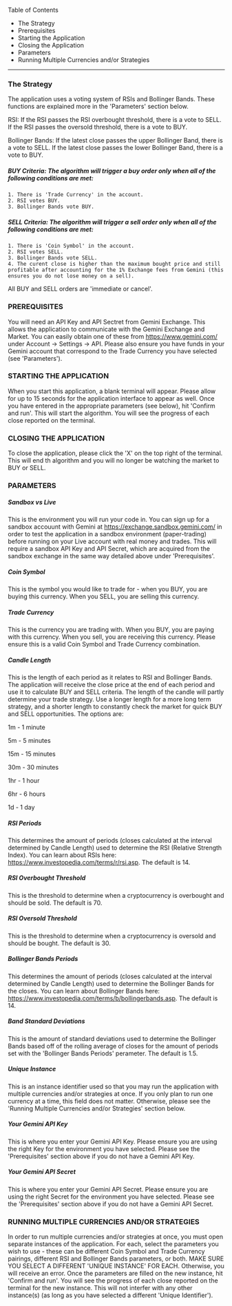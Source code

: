 Table of Contents
- The Strategy
- Prerequisites
- Starting the Application
- Closing the Application
- Parameters
- Running Multiple Currencies and/or Strategies
__________________________________________________________________________________
### The Strategy
The application uses a voting system of RSIs and Bollinger Bands. These functions are explained more in the 'Parameters' section below.

RSI: If the RSI passes the RSI overbought threshold, there is a vote to SELL. If the RSI passes the oversold threshold, there is a vote to BUY.

Bollinger Bands: If the latest close passes the upper Bollinger Band, there is a vote to SELL. If the latest close passes the lower Bollinger Band, there is a vote to BUY.

##### BUY Criteria: The algorithm will trigger a buy order only when all of the following conditions are met:
	1. There is 'Trade Currency' in the account.
	2. RSI votes BUY.
	3. Bollinger Bands vote BUY.

##### SELL Criteria: The algorithm will trigger a sell order only when all of the following conditions are met:
	1. There is 'Coin Symbol' in the account.
	2. RSI votes SELL.
	3. Bollinger Bands vote SELL.
	4. The curent close is higher than the maximum bought price and still 	profitable after accounting for the 1% Exchange fees from Gemini (this 	ensures you do not lose money on a sell).

All BUY and SELL orders are 'immediate or cancel'.

### PREREQUISITES
You will need an API Key and API Sectret from Gemini Exchange. This allows the 	application to  communicate with the Gemini Exchange and Market. You can easily 	obtain one of these from https://www.gemini.com/ under Account -> Settings -> API.
Please also ensure you have funds in your Gemini account that correspond to the Trade Currency you have selected (see 'Parameters').

### STARTING THE APPLICATION
When you start this application, a blank terminal will appear. Please allow for up to 15 seconds for the application interface to appear as well.
Once you have entered in the appropriate parameters (see below), hit 'Confirm and run'. This will start the algorithm. You will see the progress of each close reported on the terminal.

### CLOSING THE APPLICATION
To close the application, please click the 'X' on the top right of the terminal. This will end th algorithm and you will no longer be watching the market to BUY or SELL.

### PARAMETERS
##### Sandbox vs Live
This is the environment you will run your code in. You can sign up for a sandbox accouunt with Gemini at https://exchange.sandbox.gemini.com/ in order to test the application in a sandbox environment (paper-trading) before running on your Live account with real money and trades. This will require a sandbox API Key and API Secret, which are acquired from the sandbox exchange in the same way detailed above under 'Prerequisites'.

##### Coin Symbol
This is the symbol you would like to trade for - when you BUY, you are buying this currency. When you SELL, you are selling this currency.

##### Trade Currency
This is the currency you are trading with. When you BUY, you are paying with this currency. When you sell, you are receiving this currency. Please ensure this is a valid Coin Symbol and Trade Currency combination.

##### Candle Length
This is the length of each period as it relates to RSI and Bollinger Bands. The application will receive the close price at the end of each period and use it to calculate BUY and SELL criteria. The length of the candle will partly determine your trade strategy. Use a longer length for a more long term strategy, and a shorter length to constantly check the market for quick BUY and SELL opportunities. The options are:

1m - 1 minute

5m - 5 minutes

15m - 15 minutes

30m - 30 minutes

1hr - 1 hour

6hr - 6 hours

1d - 1 day

##### RSI Periods
This determines the amount of periods (closes calculated at the interval determined by Candle Length) used to determine the RSI (Relative Strength Index). You can learn about RSIs here: https://www.investopedia.com/terms/r/rsi.asp. The default is 14.

##### RSI Overbought Threshold
This is the threshold to determine when a cryptocurrency is overbought and should be sold. The default is 70.

##### RSI Oversold Threshold
This is the threshold to determine when a cryptocurrency is oversold and should be bought. The default is 30.

##### Bollinger Bands Periods
This determines the amount of periods (closes calculated at the interval determined by Candle Length) used to determine the Bollinger Bands for the closes. You can learn about Bollinger Bands here: https://www.investopedia.com/terms/b/bollingerbands.asp. The default is 14.

##### Band Standard Deviations
This is the amount of standard deviations used to determine the Bollinger Bands based off of the rolling average of closes for the amount of periods set with the 'Bollinger Bands Periods' perameter. The default is 1.5.

##### Unique Instance
This is an instance identifier used so that you may run the application with multiple currencies and/or strategies at once. If you only plan to run one currency at a time, this field does not matter. Otherwise, please see the 'Running Multiple Currencies and/or Strategies' section below.

##### Your Gemini API Key
This is where you enter your Gemini API Key. Please ensure you are using the right Key for the environment you have selected. Please see the 'Prerequisites' section above if you do not have a Gemini API Key.

##### Your Gemini API Secret
This is where you enter your Gemini API Secret. Please ensure you are using the right Secret for the environment you have selected. Please see the 'Prerequisites' section above if you do not have a Gemini API Secret.

### RUNNING MULTIPLE CURRENCIES AND/OR STRATEGIES
In order to run multiple currencies and/or strategies at once, you must open separate instances of the application. For each, select the parameters you wish to use - these can be different Coin Symbol and Trade Currency pairings, different RSI and Bollinger Bands parameters, or both. MAKE SURE YOU SELECT A DIFFERENT 'UNIQUE INSTANCE' FOR EACH. Otherwise, you will receive an error. Once the parameters are filled on the new instance, hit 'Confirm and run'. You will see the progress of each close reported on the terminal for the new instance. This will not interfer with any other instance(s) (as long as you have selected a different 'Unique Identifier').

